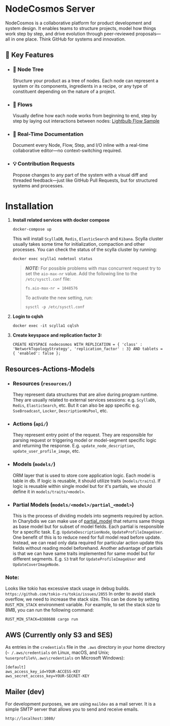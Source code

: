 # NodeCosmos Server

NodeCosmos is a collaborative platform for product development and system design. It enables teams to structure
projects, model how things work step by step, and drive evolution through peer-reviewed proposals—all in one place.
Think GitHub for systems and innovation.

## 🔧 Key Features

* ### 🌳 Node Tree
  Structure your product as a tree of nodes. Each node can represent a system or its components, ingredients in a
  recipe,
  or any type of constituent depending on the nature of a project.

* ### 🔁 Flows

  Visually define how each node works from beginning to end, step by step by laying out interactions between
  nodes:  [Lightbulb Flow Sample](https://nodecosmos.com/nodes/0e71060b-000a-42c4-a29d-6afd204d79a1/0e71060b-000a-42c4-a29d-6afd204d79a1/workflow)

* ### 📝 Real-Time Documentation
  Document every Node, Flow, Step, and I/O inline with a real-time collaborative editor—no context-switching required.

* ### 💡 Contribution Requests
  Propose changes to any part of the system with a visual diff and threaded feedback—just like GitHub Pull Requests, but
  for structured systems and processes.

# Installation

1) **Install related services with docker compose**
   ```shell
   docker-compose up
   ``` 
   This will install `ScyllaDB`, `Redis`, `ElasticSearch` and `Kibana`.
   Scylla cluster usually takes some time for initialization, compaction and other processes.
   You can check the status of the scylla cluster by running:
   ```shell
   docker exec scylla1 nodetool status
   ```
   > **_NOTE:_** For possible problems with max concurrent request try to set the `aio-max-nr`
   value. Add the following line to the `/etc/sysctl.conf` file:
   > ```shell
   > fs.aio-max-nr = 1048576
   > ```
   >To
   > activate the new setting, run:
   > ```shell
   > sysctl -p /etc/sysctl.conf
   > ```

2) **Login to cqlsh**
   ```shell
   docker exec -it scylla1 cqlsh
   ```
3) **Create keyspace and replication factor 3:**
    ```cassandraql
    CREATE KEYSPACE nodecosmos WITH REPLICATION = { 'class' : 'NetworkTopologyStrategy', 'replication_factor' : 3} AND tablets = { 'enabled': false };
    ```

## Resources-Actions-Models

* ### Resources (`resources/`)
  They represent data structures that are alive during program runtime. They are usually related to
  external services
  sessions: e.g. `ScyllaDb`, `Redis`, `ElasticSearch`, etc. But it can also be app specific e.g.
  `SseBroadcast`, `Locker`, `DescriptionWsPool`, etc.
* ### Actions (`api/`)
  They represent entry point of the request. They are responsible for parsing request or triggering
  model or
  model-segment specific logic and returning the response.
  E.g. `update_node_description`, `update_user_profile_image`,
  etc.
* ### Models (`models/`)
  ORM layer that is used to store core application logic. Each model is table in db. If logic is
  reusable, it should
  utilize traits (`models/traits`). If logic is reusable within single model but for it's partials,
  we should
  define it in `models/traits/<model>`.
* ### Partial Models (`models/<model>/partial_<model>`)
  This is the process of dividing models into segments required by action. In Charybdis we can make
  use of [partial_model](https://github.com/nodecosmos/charybdis?tab=readme-ov-file#partial-model) that returns same
  things as base model but for subset of model fields. Each partial is responsible for a specific task. E.g.
  `UpdateDescriptionNode`, `UpdateProfileImageUser`. One
  benefit of this is to reduce need for full model read before update. Instead, we can read only data required for
  particular action
  update this fields without reading model beforehand. Another advantage of partials is that we can have same traits
  implemented for same model but for different segments. E.g. `S3` trait for `UpdateProfileImageUser` and
  `UpdateCoverImageNode`.

### Note:

Looks like tokio has excessive stack usage in debug
builds. `https://github.com/tokio-rs/tokio/issues/2055` In order to avoid stack overflow, we need to
increase the stack size. This can be done by setting `RUST_MIN_STACK` environment variable. For
example, to set the stack size to 8MB, you can run the following command:

```shell
RUST_MIN_STACK=8388608 cargo run
```

## AWS (Currently only S3 and SES)

As entries in the `credentials` file in the `.aws` directory in your home directory (`~
/.aws/credentials`
on Linux, macOS, and Unix; `%userprofile%\.aws\credentials` on Microsoft Windows):

```
[default]
aws_access_key_id=YOUR-ACCESS-KEY
aws_secret_access_key=YOUR-SECRET-KEY
```

## Mailer (dev)

For development purposes, we are using `maildev` as a mail server. It is a simple SMTP server that
allows you to send and receive emails.

`http://localhost:1080/`
